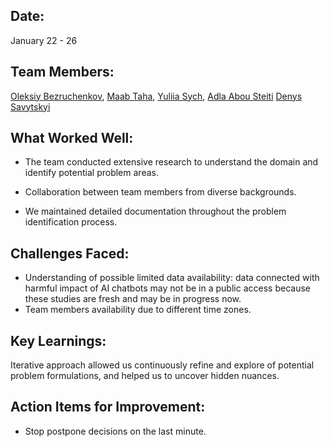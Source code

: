## Date: 
January 22 - 26

## Team Members: 
[Oleksiy Bezruchenkov](https://github.com/abezruchenkov), [Maab Taha](https://github.com/MaabTaha),
[Yuliia Sych](https://github.com/Yulia-Sych), [Adla Abou Steiti](https://github.com/AdlaAbouSteiti)
[Denys Savytskyi](https://github.com/tvsirius)

## What Worked Well:

- The team conducted extensive research to understand the domain and identify potential problem areas.

- Collaboration between team members from diverse backgrounds.

- We maintained detailed documentation throughout the problem identification process.

## Challenges Faced:

- Understanding of possible limited data availability: data connected with harmful impact of AI chatbots
may not be in a public access because these studies are fresh and may be in progress now. 
- Team members availability due to different time zones.


## Key Learnings:
Iterative approach allowed us continuously refine and explore of potential problem formulations, 
and helped us to uncover hidden nuances.

## Action Items for Improvement:

- Stop postpone decisions on the last minute.







